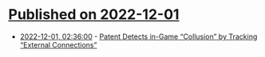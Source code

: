 # [Published on 2022-12-01](index.md)

* [2022-12-01, 02:36:00](https://soylentnews.org/article.pl?sid=22/11/30/1230232&from=rss) - [Patent Detects in-Game “Collusion” by Tracking “External Connections”](https://soylentnews.org/article.pl?sid=22/11/30/1230232&from=rss)
